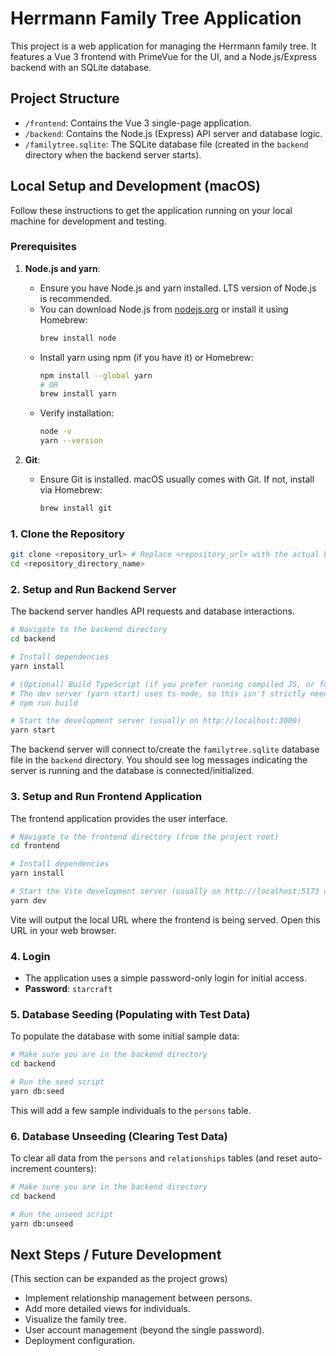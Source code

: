 # Herrmann Family Tree Application

This project is a web application for managing the Herrmann family tree. It features a Vue 3 frontend with PrimeVue for the UI, and a Node.js/Express backend with an SQLite database.

## Project Structure

-   `/frontend`: Contains the Vue 3 single-page application.
-   `/backend`: Contains the Node.js (Express) API server and database logic.
-   `/familytree.sqlite`: The SQLite database file (created in the `backend` directory when the backend server starts).

## Local Setup and Development (macOS)

Follow these instructions to get the application running on your local machine for development and testing.

### Prerequisites

1.  **Node.js and yarn**:
    *   Ensure you have Node.js and yarn installed. LTS version of Node.js is recommended.
    *   You can download Node.js from [nodejs.org](https://nodejs.org/) or install it using Homebrew:
        ```bash
        brew install node
        ```
    *   Install yarn using npm (if you have it) or Homebrew:
        ```bash
        npm install --global yarn
        # OR
        brew install yarn
        ```
    *   Verify installation:
        ```bash
        node -v
        yarn --version
        ```

2.  **Git**:
    *   Ensure Git is installed. macOS usually comes with Git. If not, install via Homebrew:
        ```bash
        brew install git
        ```

### 1. Clone the Repository

```bash
git clone <repository_url> # Replace <repository_url> with the actual URL
cd <repository_directory_name>
```

### 2. Setup and Run Backend Server

The backend server handles API requests and database interactions.

```bash
# Navigate to the backend directory
cd backend

# Install dependencies
yarn install

# (Optional) Build TypeScript (if you prefer running compiled JS, or for specific scripts)
# The dev server (yarn start) uses ts-node, so this isn't strictly needed for 'start'.
# npm run build

# Start the development server (usually on http://localhost:3000)
yarn start
```
The backend server will connect to/create the `familytree.sqlite` database file in the `backend` directory. You should see log messages indicating the server is running and the database is connected/initialized.

### 3. Setup and Run Frontend Application

The frontend application provides the user interface.

```bash
# Navigate to the frontend directory (from the project root)
cd frontend

# Install dependencies
yarn install

# Start the Vite development server (usually on http://localhost:5173 or another port)
yarn dev
```
Vite will output the local URL where the frontend is being served. Open this URL in your web browser.

### 4. Login

*   The application uses a simple password-only login for initial access.
*   **Password**: `starcraft`

### 5. Database Seeding (Populating with Test Data)

To populate the database with some initial sample data:

```bash
# Make sure you are in the backend directory
cd backend

# Run the seed script
yarn db:seed
```
This will add a few sample individuals to the `persons` table.

### 6. Database Unseeding (Clearing Test Data)

To clear all data from the `persons` and `relationships` tables (and reset auto-increment counters):

```bash
# Make sure you are in the backend directory
cd backend

# Run the unseed script
yarn db:unseed
```

## Next Steps / Future Development

(This section can be expanded as the project grows)

*   Implement relationship management between persons.
*   Add more detailed views for individuals.
*   Visualize the family tree.
*   User account management (beyond the single password).
*   Deployment configuration.
